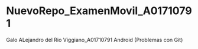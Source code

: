 # NuevoRepo_ExamenMovil_A01710791

Galo ALejandro del Rio  Viggiano_A01710791
Android
(Problemas con Git)